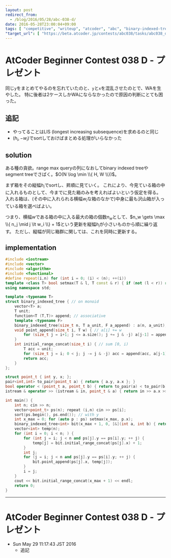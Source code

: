 ```yaml
---
layout: post
redirect_from:
  - /blog/2016/05/28/abc-038-d/
date: 2016-05-28T23:00:04+09:00
tags: [ "competitive", "writeup", "atcoder", "abc", "binary-indexed-tree", "range-max-query", "greedy" ]
"target_url": [ "https://beta.atcoder.jp/contests/abc038/tasks/abc038_d" ]
---
```


# AtCoder Beginner Contest 038 D - プレゼント

同じ`y`をまとめてやるのを忘れていたのと、`y`と`x`を混乱させたのとで、WAを生やした。
特に後者は$2$ケースしかWAにならなかったので原因の判断にとても困った。

## 追記

-   やってることはLIS (longest increasing subsequence)を求めるのと同じ
-   $(h_i, - w_i)$でsortしておけばまとめる処理がいらなかった

## solution

ある種の貪欲。range max queryの列になおしてbinary indexed treeやsegment treeでさばく。$O(N \log \min \\{ H, W \\})$。

まず箱をその縦幅$h_i$でsortし、昇順に見ていく。
これにより、今見ている箱の中に入れるものとして、今までに見た箱のみを考えればよいという仮定を得る。
入れる箱は、(その中に入れられる横幅$w_i$な箱のなかで)中身に最も沢山箱が入っている箱を選べばよい。

つまり、横幅$w$である箱の中に入る最大の箱の個数$n_w$として、$n_w \gets \max \\{ n_j \mid j \lt w_i \\} + 1$という更新を縦幅$h_i$が小さいものから順に繰り返す。
ただし、縦幅が同じ箱群に関しては、これを同時に更新する。

## implementation

``` c++
#include <iostream>
#include <vector>
#include <algorithm>
#include <functional>
#define repeat(i,n) for (int i = 0; (i) < (n); ++(i))
template <class T> bool setmax(T & l, T const & r) { if (not (l < r)) return false; l = r; return true; }
using namespace std;

template <typename T>
struct binary_indexed_tree { // on monoid
    vector<T> a;
    T unit;
    function<T (T,T)> append; // associative
    template <typename F>
    binary_indexed_tree(size_t n, T a_unit, F a_append) : a(n, a_unit), unit(a_unit), append(a_append) {}
    void point_append(size_t i, T w) { // a[i] += w
        for (size_t j = i+1; j <= a.size(); j += j & -j) a[j-1] = append(a[j-1], w);
    }
    int initial_range_concat(size_t i) { // sum [0, i)
        T acc = unit;
        for (size_t j = i; 0 < j; j -= j & -j) acc = append(acc, a[j-1]);
        return acc;
    }
};

struct point_t { int y, x; };
pair<int,int> to_pair(point_t a) { return { a.y, a.x }; }
bool operator < (point_t a, point_t b) { return to_pair(a) < to_pair(b); }
istream & operator >> (istream & in, point_t & a) { return in >> a.x >> a.y; }

int main() {
    int n; cin >> n;
    vector<point_t> ps(n); repeat (i,n) cin >> ps[i];
    sort(ps.begin(), ps.end()); // with y
    int x_max = 0; for (auto p : ps) setmax(x_max, p.x);
    binary_indexed_tree<int> bit(x_max + 1, 0, [&](int a, int b) { return max(a, b); });
    vector<int> temp(n);
    for (int i = 0; i < n; ) {
        for (int j = i; j < n and ps[j].y == ps[i].y; ++ j) {
            temp[j] = bit.initial_range_concat(ps[j].x) + 1;
        }
        int j;
        for (j = i; j < n and ps[j].y == ps[i].y; ++ j) {
            bit.point_append(ps[j].x, temp[j]);
        }
        i = j;
    }
    cout << bit.initial_range_concat(x_max + 1) << endl;
    return 0;
}
```

---

# AtCoder Beginner Contest 038 D - プレゼント

-   Sun May 29 11:17:43 JST 2016
    -   追記
